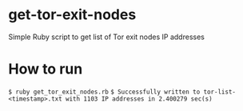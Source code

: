 # get-tor-exit-nodes
Simple Ruby script to get list of Tor exit nodes IP addresses

# How to run

`$ ruby get_tor_exit_nodes.rb`
`$ Successfully written to tor-list-<timestamp>.txt with 1103 IP addresses in 2.400279 sec(s)`
